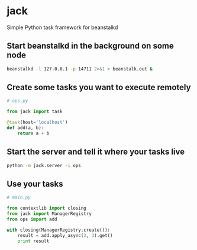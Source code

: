 # jack
Simple Python task framework for beanstalkd

## Start beanstalkd in the background on some node
```bash
beanstalkd -l 127.0.0.1 -p 14711 2>&1 > beanstalk.out &
```

## Create some tasks you want to execute remotely
```python
# ops.py

from jack import task

@task(host='localhost')
def add(a, b):
    return a + b
```

## Start the server and tell it where your tasks live
```bash
python -m jack.server -i ops
```

## Use your tasks
```python
# main.py

from contextlib import closing
from jack import ManagerRegistry
from ops import add

with closing(ManagerRegistry.create()):
    result = add.apply_async(2, 3).get()
    print result
```

